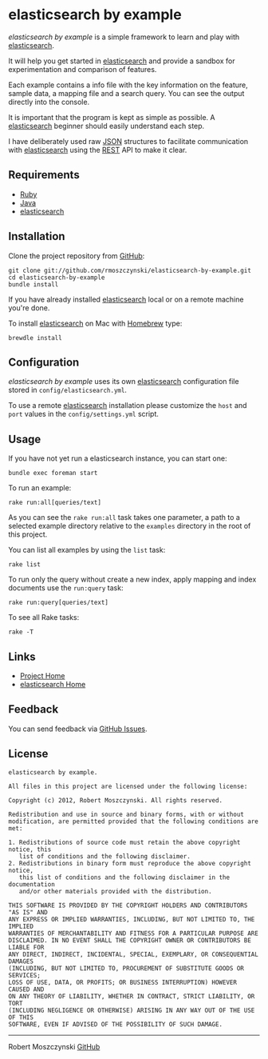elasticsearch by example
========================

_elasticsearch by example_ is a simple framework to learn and play with
[elasticsearch](http://elasticsearch.org).

It will help you get started in [elasticsearch](http://elasticsearch.org)
and provide a sandbox for experimentation and comparison of features.

Each example contains a info file with the key information on the feature,
sample data, a mapping file and a search query. You can see the output directly
into the console.

It is important that the program is kept as simple as possible.
A [elasticsearch](http://elasticsearch.org) beginner should easily understand each step.

I have deliberately used raw [JSON](http://www.json.org/) structures to facilitate communication with [elasticsearch](http://elasticsearch.org) using the
[REST](http://en.wikipedia.org/wiki/Representational_state_transfer) API to make
it clear.


Requirements
------------

* [Ruby](http://ruby-lang.org)
* [Java](http://www.java.com)
* [elasticsearch](http://www.elasticsearch.org)


Installation
------------

Clone the project repository from [GitHub](http://github.com/):

    git clone git://github.com/rmoszczynski/elasticsearch-by-example.git
    cd elasticsearch-by-example
    bundle install

If you have already installed [elasticsearch](http://elasticsearch.org) local
or on a remote machine you're done.

To install [elasticsearch](http://elasticsearch.org) on Mac with
[Homebrew](http://mxcl.github.com/homebrew/) type:

    brewdle install


Configuration
-------------

_elasticsearch by example_ uses its own [elasticsearch](http://elasticsearch.org) configuration file stored in `config/elasticsearch.yml`.

To use a remote [elasticsearch](http://elasticsearch.org) installation
please customize the `host` and `port` values in the `config/settings.yml` script.


Usage
-----

If you have not yet run a elasticsearch instance, you can start one:

    bundle exec foreman start

To run an example:

    rake run:all[queries/text]

As you can see the `rake run:all` task takes one parameter, a path to a selected
example directory relative to the `examples` directory in the root of this project.

You can list all examples by using the `list` task:

    rake list

To run only the query without create a new index, apply mapping and index documents use the `run:query` task:

    rake run:query[queries/text]

To see all Rake tasks:

    rake -T


Links
-----

* [Project Home](https://github.com/rmoszczynski/elasticsearch-by-example)
* [elasticsearch Home](http://www.elasticsearch.org/)


Feedback
--------

You can send feedback via [GitHub Issues](https://github.com/rmoszczynski/elasticsearch-by-example/issues).


License
-------

    elasticsearch by example.

    All files in this project are licensed under the following license:

    Copyright (c) 2012, Robert Moszczynski. All rights reserved.

    Redistribution and use in source and binary forms, with or without
    modification, are permitted provided that the following conditions are met:

    1. Redistributions of source code must retain the above copyright notice, this
       list of conditions and the following disclaimer.
    2. Redistributions in binary form must reproduce the above copyright notice,
       this list of conditions and the following disclaimer in the documentation
       and/or other materials provided with the distribution.

    THIS SOFTWARE IS PROVIDED BY THE COPYRIGHT HOLDERS AND CONTRIBUTORS "AS IS" AND
    ANY EXPRESS OR IMPLIED WARRANTIES, INCLUDING, BUT NOT LIMITED TO, THE IMPLIED
    WARRANTIES OF MERCHANTABILITY AND FITNESS FOR A PARTICULAR PURPOSE ARE
    DISCLAIMED. IN NO EVENT SHALL THE COPYRIGHT OWNER OR CONTRIBUTORS BE LIABLE FOR
    ANY DIRECT, INDIRECT, INCIDENTAL, SPECIAL, EXEMPLARY, OR CONSEQUENTIAL DAMAGES
    (INCLUDING, BUT NOT LIMITED TO, PROCUREMENT OF SUBSTITUTE GOODS OR SERVICES;
    LOSS OF USE, DATA, OR PROFITS; OR BUSINESS INTERRUPTION) HOWEVER CAUSED AND
    ON ANY THEORY OF LIABILITY, WHETHER IN CONTRACT, STRICT LIABILITY, OR TORT
    (INCLUDING NEGLIGENCE OR OTHERWISE) ARISING IN ANY WAY OUT OF THE USE OF THIS
    SOFTWARE, EVEN IF ADVISED OF THE POSSIBILITY OF SUCH DAMAGE.


-----
Robert Moszczynski [GitHub](https://github.com/rmoszczynski)
